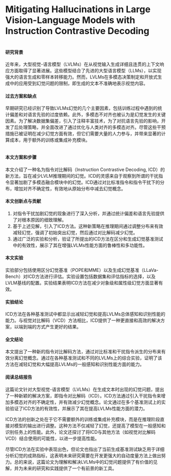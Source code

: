 # Mitigating Hallucinations in Large Vision-Language Models with Instruction Contrastive Decoding

<figure><img src="../../.gitbook/assets/image (262).png" alt=""><figcaption></figcaption></figure>

#### 研究背景

近年来，大型视觉-语言模型（LVLMs）在从视觉输入生成详细且连贯的上下文响应方面取得了显著进展。这些模型结合了先进的大型语言模型（LLMs），以实现强大的语言生成和零样本转移能力。然而，LVLMs在多模态决策制定和开放式生成中的应用受到幻觉问题的限制，即生成的文本不准确地表示视觉内容。

#### 过去方案和缺点

早期研究已经识别了导致LVLMs幻觉的几个主要因素，包括训练过程中遇到的统计偏差和对语言先验的过度依赖。此外，多模态不对齐也被认为是幻觉发生的关键因素。为了解决数据集偏差，引入了注释丰富技术，为了对抗语言先验的影响，开发了后处理策略，并全面改进了通过优化与人类对齐的多模态对齐。尽管这些干预措施已被证明在减少幻觉方面有效，但它们需要大量的人力参与，并带来显著的计算成本，用于额外的训练或集成补充模块。

<figure><img src="../../.gitbook/assets/image (263).png" alt=""><figcaption></figcaption></figure>

#### 本文方案和步骤

本文介绍了一种名为指令对比解码（Instruction Contrastive Decoding, ICD）的新方法，旨在减少LVLM推理期间的幻觉。ICD的灵感来自于观察到所谓的干扰指令显著加剧了多模态融合模块中的幻觉。ICD通过对比标准指令和指令干扰下的分布，增加对齐不确定性，有效地从原始分布中减去幻觉概念。

#### 本文创新点与贡献

1. 对指令干扰加剧幻觉的现象进行了深入分析，并通过统计偏差和语言先验提供了对根本原因的细致理解。
2. 基于上述见解，引入了ICD方法。这种新策略在推理期间通过调整分布来有效减轻幻觉，强调了初始突出幻觉，然后通过对比解码减少幻觉。
3. 通过广泛的实验和分析，验证了所提出的ICD方法在区分和生成幻觉基准测试中的有效性，展示了其在增强LVLMs性能方面的鲁棒性和多功能性。

#### 本文实验

实验部分包括使用区分幻觉基准（POPE和MME）以及生成幻觉基准（LLaVa-Bench）对ICD方法进行评估。实验设置包括数据集和评估指标的选择，以及LVLM基线的配置。实验结果表明ICD方法在减少对象级和属性级幻觉方面显著有效。

#### 实验结论

ICD方法在各种基准测试中都显示出减轻幻觉和提高LVLMs总体感知和识别性能的能力。与视觉对比解码（VCD）方法相比，ICD提供了一种更直接和高效的解决方案，以端到端的方式产生更好的结果。

#### 全文结论

本文提出了一种新的指令对比解码方法，通过对比标准和干扰指令派生的分布来有效分离幻觉概念。通过在各种基准测试和不同的LVLMs上的综合实验，证明了该方法在减轻幻觉和大幅提高LVLMs的一般感知和识别性能方面的能力。

#### 阅读总结报告

这篇论文针对大型视觉-语言模型（LVLMs）在生成文本时出现的幻觉问题，提出了一种新颖的解决方案，即指令对比解码（ICD）。ICD方法通过引入干扰指令来增加多模态对齐的不确定性，并有效减少幻觉概念。论文通过在多个基准测试上的实验验证了ICD方法的有效性，并展示了其在提高LVLMs性能方面的潜力。

ICD方法的创新之处在于它不需要额外的训练或集成补充模块，而是在推理阶段直接对模型的输出进行调整。这种方法不仅减轻了幻觉，还提高了模型在一般感知和识别任务上的性能。此外，论文还探讨了将ICD与其他方法（如视觉对比解码VCD）结合使用的可能性，以进一步提高性能。

尽管ICD方法在实验中表现出色，但论文也指出了当前生成基准测试缺乏用于详细分析幻觉的成熟指标，这表明未来研究需要在开发更强大的自动度量方法上做出努力。总的来说，这篇论文为理解和解决LVLMs中的幻觉问题提供了有价值的见解，并为未来的研究和实践提供了一个有前景的新工具。
